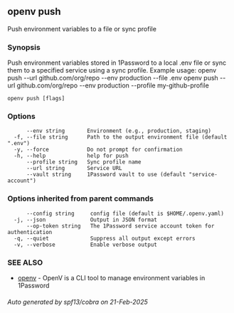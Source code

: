 ## openv push

Push environment variables to a file or sync profile

### Synopsis

Push environment variables stored in 1Password to a local .env file or sync them to a specified service using a sync profile.
Example usage:
  openv push --url github.com/org/repo --env production --file .env
  openv push --url github.com/org/repo --env production --profile my-github-profile

```
openv push [flags]
```

### Options

```
      --env string       Environment (e.g., production, staging)
  -f, --file string      Path to the output environment file (default ".env")
  -y, --force            Do not prompt for confirmation
  -h, --help             help for push
      --profile string   Sync profile name
      --url string       Service URL
      --vault string     1Password vault to use (default "service-account")
```

### Options inherited from parent commands

```
      --config string     config file (default is $HOME/.openv.yaml)
  -j, --json              Output in JSON format
      --op-token string   The 1Password service account token for authentication
  -q, --quiet             Suppress all output except errors
  -v, --verbose           Enable verbose output
```

### SEE ALSO

* [openv](openv.md)	 - OpenV is a CLI tool to manage environment variables in 1Password

###### Auto generated by spf13/cobra on 21-Feb-2025
